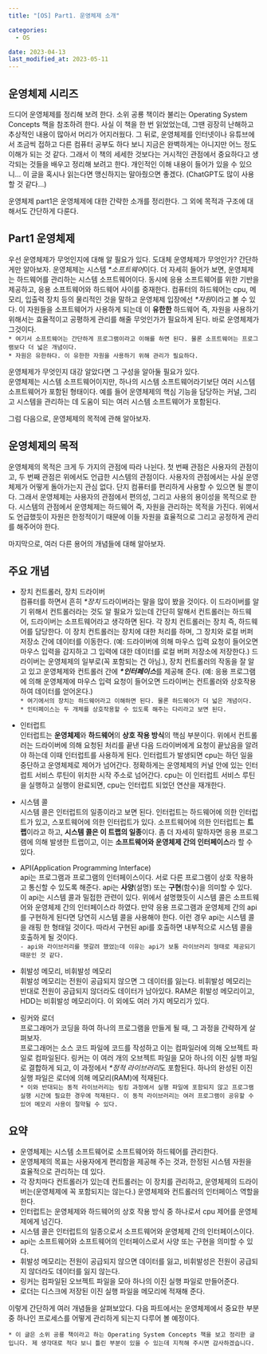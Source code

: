 ```yaml
---
title: "[OS] Part1. 운영체제 소개"

categories:
  - OS

date: 2023-04-13
last_modified_at: 2023-05-11
---
```


## 운영체제 시리즈  
드디어 운영체제를 정리해 보려 한다. 소위 공룡 책이라 불리는 Operating System Concepts 책을 참조하려 한다. 사실 이 책을 한 번 읽었었는데, 그땐 굉장히 난해하고 추상적인 내용이 많아서 머리가 어지러웠다. 그 뒤로, 운영체제를 인터넷이나 유튜브에서 조금씩 접하고 다른 컴퓨터 공부도 하다 보니 지금은 완벽하게는 아니지만 어느 정도 이해가 되는 것 같다. 그래서 이 책의 세세한 것보다는 거시적인 관점에서 중요하다고 생각되는 것들을 배우고 정리해 보려고 한다. 개인적인 이해 내용이 들어가 있을 수 있으니... 이 글을 혹시나 읽는다면 맹신하지는 말아줬으면 좋겠다. (ChatGPT도 많이 사용할 것 같다...)

운영체제 part1은 운영체제에 대한 간략한 소개를 정리한다. 그 외에 목적과 구조에 대해서도 간단하게 다룬다.



## Part1 운영체제  
우선 운영체제가 무엇인지에 대해 알 필요가 있다. 도대체 운영체제가 무엇인가? 간단하게만 알아보자.
운영체제는 시스템 *\*소프트웨어*이다. 더 자세히 들어가 보면, 운영체제는 하드웨어를 관리하는 시스템 소프트웨어이다. 동시에 응용 소프트웨어를 위한 기반을 제공하고, 응용 소프트웨어와 하드웨어 사이를 중재한다. 컴퓨터의 하드웨어는 cpu, 메모리, 입출력 장치 등의 물리적인 것을 말하고 운영체제 입장에선 *\*자원*이라고 볼 수 있다. 이 자원들을 소프트웨어가 사용하게 되는데 이 **유한한** 하드웨어 즉, 자원을 사용하기 위해서는 효율적이고 공평하게 관리를 해줄 무엇인가가 필요하게 된다. 바로 운영체제가 그것이다.  
`* 여기서 소프트웨어는 간단하게 프로그램이라고 이해를 하면 된다. 물론 소프트웨어는 프로그램보다 더 넓은 개념이다.`  
`* 자원은 유한하다. 이 유한한 자원을 사용하기 위해 관리가 필요하다.`

운영체제가 무엇인지 대강 알았다면 그 구성을 알아둘 필요가 있다.  
운영체제는 시스템 소프트웨어이지만, 하나의 시스템 소프트웨어라기보단 여러 시스템 소프트웨어가 포함된 형태이다. 예를 들어 운영체제의 핵심 기능을 담당하는 커널, 그리고 시스템을 관리하는 데 도움이 되는 여러 시스템 소프트웨어가 포함된다.

그럼 다음으로, 운영체제의 목적에 관해 알아보자.



## 운영체제의 목적  
운영체제의 목적은 크게 두 가지의 관점에 따라 나뉜다. 첫 번째 관점은 사용자의 관점이고, 두 번째 관점은 위에서도 언급한 시스템의 관점이다. 
사용자의 관점에서는 사실 운영체제가 어떻게 돌아가는지 관심 없다. 단지 컴퓨터를 편리하게 사용할 수 있으면 될 뿐이다. 그래서 운영체제는 사용자의 관점에서 편의성, 그리고 사용의 용이성을 목적으로 한다. 시스템의 관점에서 운영체제는 하드웨어 즉, 자원을 관리하는 목적을 가진다. 위에서도 언급했듯이 자원은 한정적이기 때문에 이들 자원을 효율적으로 그리고 공정하게 관리를 해주어야 한다.  

마지막으로, 여러 다른 용어의 개념들에 대해 알아보자.



## 주요 개념
+ 장치 컨트롤러, 장치 드라이버  
컴퓨터를 하면서 흔히 *\*장치* 드라이버라는 말을 많이 봤을 것이다. 이 드라이버를 알기 위해서 컨트롤러라는 것도 알 필요가 있는데 간단히 말해서 컨트롤러는 하드웨어, 드라이버는 소프트웨어라고 생각하면 된다. 각 장치 컨트롤러는 장치 즉, 하드웨어를 담당한다. 이 장치 컨트롤러는 장치에 대한 처리를 하며, 그 장치와 로컬 버퍼 저장소 간에 데이터를 이동한다. (예: 드라이버에 의해 마우스 입력 요청이 들어오면 마우스 입력을 감지하고 그 입력에 대한 데이터를 로컬 버퍼 저장소에 저장한다.) 드라이버는 운영체제의 일부로(꼭 포함되는 건 아님.), 장치 컨트롤러의 작동을 잘 알고 있고 운영체제와 컨트롤러 간에 ***\*인터페이스***를 제공해 준다. (예: 응용 프로그램에 의해 운영체제에 마우스 입력 요청이 들어오면 드라이버는 컨트롤러와 상호작용하여 데이터를 얻어온다.)  
`* 여기에서의 장치는 하드웨어라고 이해하면 된다. 물론 하드웨어가 더 넓은 개념이다.`  
`* 인터페이스는 두 개체를 상호작용할 수 있도록 해주는 다리라고 보면 된다.`

+ 인터럽트  
인터럽트는 **운영체제**와 **하드웨어**의 **상호 작용 방식**의 핵심 부분이다. 위에서 컨트롤러는 드라이버에 의해 요청된 처리를 끝낸 다음 드라이버에게 요청이 끝났음을 알려야 하는데 이때 인터럽트를 사용하게 된다. 인터럽트가 발생되면 cpu는 하던 일을 중단하고 운영체제로 제어가 넘어간다. 정확하게는 운영체제의 커널 안에 있는 인터럽트 서비스 루틴이 위치한 시작 주소로 넘어간다. cpu는 이 인터럽트 서비스 루틴을 실행하고 실행이 완료되면, cpu는 인터럽트 되었던 연산을 재개한다.

+ 시스템 콜  
시스템 콜은 인터럽트의 일종이라고 보면 된다. 인터럽트는 하드웨어에 의한 인터럽트가 있고, 스포트웨어에 의한 인터럽트가 있다. 소프트웨어에 의한 인터럽트는 **트랩**이라고 하고, **시스템 콜은 이 트랩의 일종**이다. 좀 더 자세히 말하자면 응용 프로그램에 의해 발생한 트랩이고, 이는 **소프트웨어와 운영체제 간의 인터페이스**라 할 수 있다.

+ API(Application Programming Interface)  
api는 프로그램과 프로그램의 인터페이스이다. 서로 다른 프로그램이 상호 작용하고 통신할 수 있도록 해준다. api는 **사양**(설명) 또는 **구현**(함수)을 의미할 수 있다. 이 api는 시스템 콜과 밀접한 관련이 있다. 위에서 설명했듯이 시스템 콜은 소프트웨어와 운영체제 간의 인터페이스라 하였다. 만약 응용 프로그램과 운영체제 간의 api를 구현하게 된다면 당연히 시스템 콜을 사용해야 한다. 이런 경우 api는 시스템 콜을 래핑 한 형태일 것이다. 따라서 구현된 api를 호출하면 내부적으로 시스템 콜을 호출하게 될 것이다.  
`- api와 라이브러리를 헷갈려 했었는데 이유는 api가 보통 라이브러리 형태로 제공되기 때문인 것 같다.`

+ 휘발성 메모리, 비휘발성 메모리  
휘발성 메모리는 전원이 공급되지 않으면 그 데이터를 잃는다. 비휘발성 메모리는 반대로 전원이 공급되지 않더라도 데이터가 남아있다. RAM은 휘발성 메모리이고, HDD는 비휘발성 메모리이다. 이 외에도 여러 가지 메모리가 있다.  

+ 링커와 로더  
프로그래머가 코딩을 하여 하나의 프로그램을 만들게 될 때, 그 과정을 간략하게 살펴보자.  
프로그래머는 소스 코드 파일에 코드를 작성하고 이는 컴파일러에 의해 오브젝트 파일로 컴파일된다. 링커는 이 여러 개의 오브젝트 파일을 모아 하나의 이진 실행 파일로 결합하게 되고, 이 과정에서 *\*정적 라이브러리*도 포함된다. 하나의 완성된 이진 실행 파일은 로더에 의해 메모리(RAM)에 적재된다.  
`* 이와 반대되는 동적 라이브러리는 링킹 과정에서 실행 파일에 포함되지 않고 프로그램 실행 시간에 필요한 경우에 적재된다. 이 동적 라이브러리는 여러 프로그램이 공유할 수 있어 메모리 사용이 절약될 수 있다.`  

## 요약  
+ 운영체제는 시스템 소프트웨어로 소프트웨어와 하드웨어를 관리한다.
+ 운영체제의 목표는 사용자에게 편리함을 제공해 주는 것과, 한정된 시스템 자원을 효율적으로 관리하는 데 있다.
+ 각 장치마다 컨트롤러가 있는데 컨트롤러는 이 장치를 관리하고, 운영체제의 드라이버는(운영체제에 꼭 포함되지는 않는다.) 운영체제와 컨트롤러의 인터페이스 역할을 한다.
+ 인터럽트는 운영체제와 하드웨어의 상호 작용 방식 중 하나로서 cpu 제어를 운영체제에게 넘긴다.
+ 시스템 콜은 인터럽트의 일종으로서 소프트웨어와 운영체제 간의 인터페이스이다.
+ api는 소프트웨어와 소프트웨어의 인터페이스로서 사양 또는 구현을 의미할 수 있다.
+ 휘발성 메모리는 전원이 공급되지 않으면 데이터를 잃고, 비휘발성은 전원이 공급되지 않더라도 데이터를 잃지 않는다.
+ 링커는 컴파일된 오브젝트 파일을 모아 하나의 이진 실행 파일로 만들어준다.
+ 로더는 디스크에 저장된 이진 실행 파일을 메모리에 적재해 준다.

이렇게 간단하게 여러 개념들을 살펴보았다. 다음 파트에서는 운영체제에서 중요한 부분 중 하나인 프로세스를 어떻게 관리하게 되는지 다루어 볼 예정이다.  

`* 이 글은 소위 공룡 책이라고 하는 Operating System Concepts 책을 보고 정리한 글입니다. 제 생각대로 적다 보니 틀린 부분이 있을 수 있는데 지적해 주시면 감사하겠습니다.`